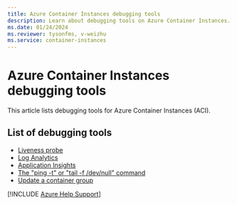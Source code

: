 ```yaml
---
title: Azure Container Instances debugging tools
description: Learn about debugging tools on Azure Container Instances.
ms.date: 01/24/2024
ms.reviewer: tysonfms, v-weizhu
ms.service: container-instances
---
```

# Azure Container Instances debugging tools

This article lists debugging tools for Azure Container Instances (ACI).

## List of debugging tools

- [Liveness probe](/azure/container-instances/container-instances-liveness-probe)
- [Log Analytics](/azure/container-instances/container-instances-log-analytics)
- [Application Insights](/azure/azure-monitor/app/api-custom-events-metrics)
- [The "ping -t" or "tail -f /dev/null" command](/azure/container-instances/container-instances-troubleshooting#container-continually-exits-and-restarts-no-long-running-process)
- [Update a container group](/azure/container-instances/container-instances-update)


[!INCLUDE [Azure Help Support](../../includes/azure-help-support.md)]
